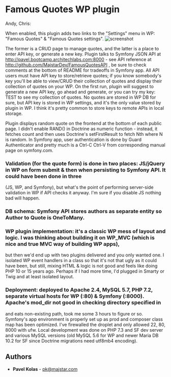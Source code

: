 # Famous Quotes WP plugin

Andy, Chris:

When enabled, this plugin adds two links to the "Settings" menu in WP: "Famous Quotes" & "Famous Quotes settings".
![screenshot](https://github.com/MajstarDev/FamousQuotesWP/wpmenudemo.png)

The former is a CRUD page to manage quotes, and the latter is a place to enter API key, or generate a new key.
Plugin talks to Symfony JSON API at http://pavel.bootcamp.architechlabs.com:8000 - see API reference at http://github.com/MajstarDev/FamousQuotesAPI , be sure to check comments at the bottom of README for tradeoffs in Symfony app.
All API users must have API key to store/retrieve quotes; if you know somebody's key you'll be able to view/CRUD their collection of quotes and display their collection of quotes on your WP.
On the first run, plugin will suggest to generate a new API key, go ahead and generate, or you can try my key: TEST to see my collection of quotes.
No quotes are stored in WP DB for sure, but API key is stored in WP settings, and it's the only value stored by plugin in WP. I think it's pretty common to store keys to remote APIs in local storage.

Plugin displays random quote on the frontend at the bottom of each public page. I didn't enable RAND() in Doctrine as numeric function - instead, it fetches count and then uses Doctrine's setFirstResult to fetch Nth where N is random.
In Symfony app, user authentication is done by Guard Authenticator and pretty much is a Ctrl-C Ctrl-V from corresponding manual page on symfony.com.

### Validation (for the quote form) is done in two places: JS/jQuery in WP on form submit & then when persisting to Symfony API. It could have been done in three 
(JS, WP, and Symfony), but what's the point of performing server-side validation in WP if API checks it anyway. I'm sure if you disable JS nothing bad will happen.

### DB schema: Symfony API stores authors as separate entity so Author to Quote is OneToMany.

### WP plugin implementation: it's a classic WP mess of layout and logic. I was thinking about building it on WP_MVC (which is nice and true MVC way of building WP apps),
but then we'd end up with two plugins delivered and you only wanted one. I isolated WP event handlers in a class so that it's not that ugly as it could have been,
but still, mixing HTML & logic is not good and feels like doing PHP 10 or 15 years ago. Perhaps if I had more time, I'd plugged in Smarty or Twig and at least isolated layout.

### Deployment: deployed to Apache 2.4, MySQL 5.7, PHP 7.2, separate virtual hosts for WP (:80) & Symfony (:8000). Apache's mod_dir not good in checking directory specified in 
<Directory> and eats non-existing path, took me some 3 hours to figure or so. Symfony's app environment is properly set up as prod and composer class map has been optimized.
I've firewalled the droplet and only allowed 22, 80, 8000 with ufw. Local development was done on PHP 7.3 and SF dev server and various MySQL versions (old MySQL 5.6 for WP and
newer Maria DB 10.2 for SF since Doctrine migrations need utf8mb4 encoding).

## Authors

* **Pavel Kolas** - pk@majstar.com
